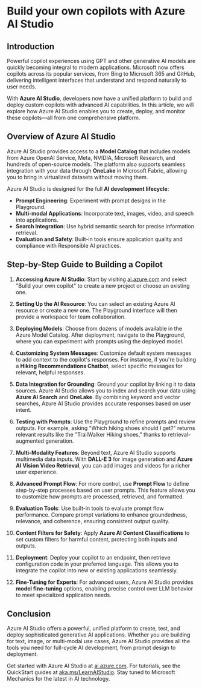 # Build your own copilots with Azure AI Studio

## Introduction

Powerful copilot experiences using GPT and other generative AI models are quickly becoming integral to modern applications. Microsoft now offers copilots across its popular services, from Bing to Microsoft 365 and GitHub, delivering intelligent interfaces that understand and respond naturally to user needs.

With **Azure AI Studio**, developers now have a unified platform to build and deploy custom copilots with advanced AI capabilities. In this article, we will explore how Azure AI Studio enables you to create, deploy, and monitor these copilots—all from one comprehensive platform.

## Overview of Azure AI Studio

Azure AI Studio provides access to a **Model Catalog** that includes models from Azure OpenAI Service, Meta, NVIDIA, Microsoft Research, and hundreds of open-source models. The platform also supports seamless integration with your data through **OneLake** in Microsoft Fabric, allowing you to bring in virtualized datasets without moving them.

Azure AI Studio is designed for the full **AI development lifecycle**:
- **Prompt Engineering**: Experiment with prompt designs in the Playground.
- **Multi-modal Applications**: Incorporate text, images, video, and speech into applications.
- **Search Integration**: Use hybrid semantic search for precise information retrieval.
- **Evaluation and Safety**: Built-in tools ensure application quality and compliance with Responsible AI practices.

## Step-by-Step Guide to Building a Copilot

1. **Accessing Azure AI Studio**: Start by visiting [ai.azure.com](https://ai.azure.com) and select "Build your own copilot" to create a new project or choose an existing one.
   
2. **Setting Up the AI Resource**: You can select an existing Azure AI resource or create a new one. The Playground interface will then provide a workspace for team collaboration.

3. **Deploying Models**: Choose from dozens of models available in the Azure Model Catalog. After deployment, navigate to the Playground, where you can experiment with prompts using the deployed model.

4. **Customizing System Messages**: Customize default system messages to add context to the copilot's responses. For instance, if you're building a **Hiking Recommendations Chatbot**, select specific messages for relevant, helpful responses.

5. **Data Integration for Grounding**: Ground your copilot by linking it to data sources. Azure AI Studio allows you to index and search your data using **Azure AI Search** and **OneLake**. By combining keyword and vector searches, Azure AI Studio provides accurate responses based on user intent.

6. **Testing with Prompts**: Use the Playground to refine prompts and review outputs. For example, asking "Which hiking shoes should I get?" returns relevant results like the "TrailWalker Hiking shoes," thanks to retrieval-augmented generation.

7. **Multi-Modality Features**: Beyond text, Azure AI Studio supports multimedia data inputs. With **DALL-E 3** for image generation and **Azure AI Vision Video Retrieval**, you can add images and videos for a richer user experience.

8. **Advanced Prompt Flow**: For more control, use **Prompt Flow** to define step-by-step processes based on user prompts. This feature allows you to customize how prompts are processed, retrieved, and formatted.

9. **Evaluation Tools**: Use built-in tools to evaluate prompt flow performance. Compare prompt variations to enhance groundedness, relevance, and coherence, ensuring consistent output quality.

10. **Content Filters for Safety**: Apply **Azure AI Content Classifications** to set custom filters for harmful content, protecting both inputs and outputs.

11. **Deployment**: Deploy your copilot to an endpoint, then retrieve configuration code in your preferred language. This allows you to integrate the copilot into new or existing applications seamlessly.

12. **Fine-Tuning for Experts**: For advanced users, Azure AI Studio provides **model fine-tuning** options, enabling precise control over LLM behavior to meet specialized application needs.

## Conclusion

Azure AI Studio offers a powerful, unified platform to create, test, and deploy sophisticated generative AI applications. Whether you are building for text, image, or multi-modal use cases, Azure AI Studio provides all the tools you need for full-cycle AI development, from prompt design to deployment.

Get started with Azure AI Studio at [ai.azure.com](https://ai.azure.com). For tutorials, see the QuickStart guides at [aka.ms/LearnAIStudio](https://aka.ms/LearnAIStudio). Stay tuned to Microsoft Mechanics for the latest in AI technology.

